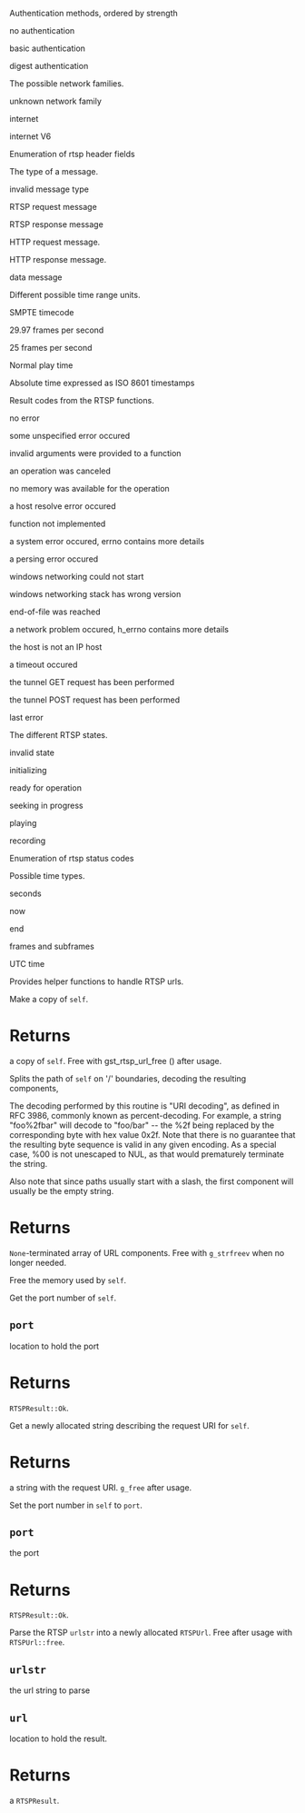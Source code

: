 <!-- file * -->
<!-- enum RTSPAuthMethod -->
Authentication methods, ordered by strength
<!-- enum RTSPAuthMethod::variant None -->
no authentication
<!-- enum RTSPAuthMethod::variant Basic -->
basic authentication
<!-- enum RTSPAuthMethod::variant Digest -->
digest authentication
<!-- struct RTSPAuthParam -->
<!-- enum RTSPFamily -->
The possible network families.
<!-- enum RTSPFamily::variant None -->
unknown network family
<!-- enum RTSPFamily::variant Inet -->
internet
<!-- enum RTSPFamily::variant Inet6 -->
internet V6
<!-- enum RTSPHeaderField -->
Enumeration of rtsp header fields
<!-- enum RTSPMsgType -->
The type of a message.
<!-- enum RTSPMsgType::variant Invalid -->
invalid message type
<!-- enum RTSPMsgType::variant Request -->
RTSP request message
<!-- enum RTSPMsgType::variant Response -->
RTSP response message
<!-- enum RTSPMsgType::variant HttpRequest -->
HTTP request message.
<!-- enum RTSPMsgType::variant HttpResponse -->
HTTP response message.
<!-- enum RTSPMsgType::variant Data -->
data message
<!-- enum RTSPRangeUnit -->
Different possible time range units.
<!-- enum RTSPRangeUnit::variant Smpte -->
SMPTE timecode
<!-- enum RTSPRangeUnit::variant Smpte30Drop -->
29.97 frames per second
<!-- enum RTSPRangeUnit::variant Smpte25 -->
25 frames per second
<!-- enum RTSPRangeUnit::variant Npt -->
Normal play time
<!-- enum RTSPRangeUnit::variant Clock -->
Absolute time expressed as ISO 8601 timestamps
<!-- enum RTSPResult -->
Result codes from the RTSP functions.
<!-- enum RTSPResult::variant Ok -->
no error
<!-- enum RTSPResult::variant Error -->
some unspecified error occured
<!-- enum RTSPResult::variant Einval -->
invalid arguments were provided to a function
<!-- enum RTSPResult::variant Eintr -->
an operation was canceled
<!-- enum RTSPResult::variant Enomem -->
no memory was available for the operation
<!-- enum RTSPResult::variant Eresolv -->
a host resolve error occured
<!-- enum RTSPResult::variant Enotimpl -->
function not implemented
<!-- enum RTSPResult::variant Esys -->
a system error occured, errno contains more details
<!-- enum RTSPResult::variant Eparse -->
a persing error occured
<!-- enum RTSPResult::variant Ewsastart -->
windows networking could not start
<!-- enum RTSPResult::variant Ewsaversion -->
windows networking stack has wrong version
<!-- enum RTSPResult::variant Eeof -->
end-of-file was reached
<!-- enum RTSPResult::variant Enet -->
a network problem occured, h_errno contains more details
<!-- enum RTSPResult::variant Enotip -->
the host is not an IP host
<!-- enum RTSPResult::variant Etimeout -->
a timeout occured
<!-- enum RTSPResult::variant Etget -->
the tunnel GET request has been performed
<!-- enum RTSPResult::variant Etpost -->
the tunnel POST request has been performed
<!-- enum RTSPResult::variant Elast -->
last error
<!-- enum RTSPState -->
The different RTSP states.
<!-- enum RTSPState::variant Invalid -->
invalid state
<!-- enum RTSPState::variant Init -->
initializing
<!-- enum RTSPState::variant Ready -->
ready for operation
<!-- enum RTSPState::variant Seeking -->
seeking in progress
<!-- enum RTSPState::variant Playing -->
playing
<!-- enum RTSPState::variant Recording -->
recording
<!-- enum RTSPStatusCode -->
Enumeration of rtsp status codes
<!-- enum RTSPTimeType -->
Possible time types.
<!-- enum RTSPTimeType::variant Seconds -->
seconds
<!-- enum RTSPTimeType::variant Now -->
now
<!-- enum RTSPTimeType::variant End -->
end
<!-- enum RTSPTimeType::variant Frames -->
frames and subframes
<!-- enum RTSPTimeType::variant Utc -->
UTC time
<!-- struct RTSPUrl -->
Provides helper functions to handle RTSP urls.
<!-- impl RTSPUrl::fn copy -->
Make a copy of `self`.

# Returns

a copy of `self`. Free with gst_rtsp_url_free () after usage.
<!-- impl RTSPUrl::fn decode_path_components -->
Splits the path of `self` on '/' boundaries, decoding the resulting components,

The decoding performed by this routine is "URI decoding", as defined in RFC
3986, commonly known as percent-decoding. For example, a string "foo\%2fbar"
will decode to "foo/bar" -- the \%2f being replaced by the corresponding byte
with hex value 0x2f. Note that there is no guarantee that the resulting byte
sequence is valid in any given encoding. As a special case, \%00 is not
unescaped to NUL, as that would prematurely terminate the string.

Also note that since paths usually start with a slash, the first component
will usually be the empty string.

# Returns

`None`-terminated array of URL components. Free with
`g_strfreev` when no longer needed.
<!-- impl RTSPUrl::fn free -->
Free the memory used by `self`.
<!-- impl RTSPUrl::fn get_port -->
Get the port number of `self`.
## `port`
location to hold the port

# Returns

`RTSPResult::Ok`.
<!-- impl RTSPUrl::fn get_request_uri -->
Get a newly allocated string describing the request URI for `self`.

# Returns

a string with the request URI. `g_free` after usage.
<!-- impl RTSPUrl::fn set_port -->
Set the port number in `self` to `port`.
## `port`
the port

# Returns

`RTSPResult::Ok`.
<!-- impl RTSPUrl::fn parse -->
Parse the RTSP `urlstr` into a newly allocated `RTSPUrl`. Free after usage
with `RTSPUrl::free`.
## `urlstr`
the url string to parse
## `url`
location to hold the result.

# Returns

a `RTSPResult`.
